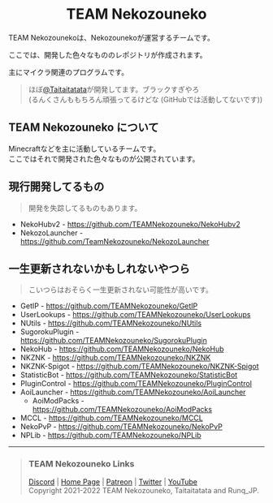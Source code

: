 <h1 align="center">TEAM Nekozouneko</h1>
TEAM Nekozounekoは、Nekozounekoが運営するチームです。

ここでは、開発した色々なもののレポジトリが作成されます。

主にマイクラ関連のプログラムです。

> ほぼ[@Taitaitatata](https://github.com/Taitaitatata)が開発してます。ブラックすぎやろ<br>
> (るんくさんももちろん頑張ってるけどな (GitHubでは活動してないです))

## TEAM Nekozouneko について
Minecraftなどを主に活動しているチームです。<br/>
ここではそれで開発された色々なものが公開されています。

## 現行開発してるもの
> 開発を失踪してるものもあります。
* NekoHubv2 - https://github.com/TEAMNekozouneko/NekoHubv2
* NekozoLauncher - https://github.com/TeamNekozouneko/NekozoLauncher

## 一生更新されないかもしれないやつら
> こいつらはおそらく一生更新されない可能性が高いです。
* GetIP - https://github.com/TEAMNekozouneko/GetIP
* UserLookups - https://github.com/TEAMNekozouneko/UserLookups
* NUtils - https://github.com/TEAMNekozouneko/NUtils
* SugorokuPlugin - https://github.com/TEAMNekozouneko/SugorokuPlugin
* NekoHub - https://github.com/TEAMNekozouneko/NekoHub
* NKZNK - https://github.com/TEAMNekozouneko/NKZNK
* NKZNK-Spigot - https://github.com/TEAMNekozouneko/NKZNK-Spigot
* StatisticBot - https://github.com/TEAMNekozouneko/StatisticBot
* PluginControl - https://github.com/TEAMNekozouneko/PluginControl
* AoiLauncher - https://github.com/TEAMNekozouneko/AoiLauncher
  * AoiModPacks - https://github.com/TEAMNekozouneko/AoiModPacks
* MCCL - https://github.com/TEAMNekozouneko/MCCL
* NekoPvP - https://github.com/TEAMNekozouneko/NekoPvP
* NPLib - https://github.com/TEAMNekozouneko/NPLib

***

> ### TEAM Nekozouneko Links
> [Discord](https://nekozouneko.ddns.net/discord) | [Home Page](https://www.nekozouneko.com/) | [Patreon](https://patreon.com/TEAMNekozouneko) | [Twitter](https://twitter.com/TEAMNekozouneko) | [YouTube](https://youtube.com/TEAMNekozouneko)<br>
> Copyright 2021-2022 TEAM Nekozouneko, Taitaitatata and Runq_JP.
